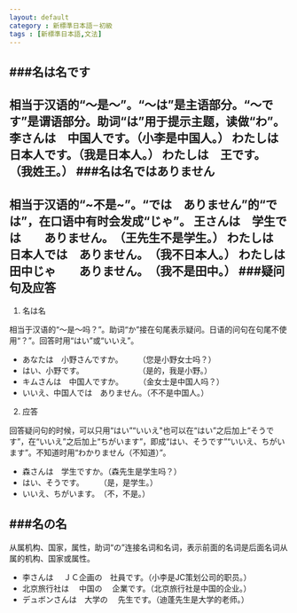 ```yaml
---
layout: default
category : 新標準日本語－初級
tags : [新標準日本語,文法]
---
```


###名は名です
---
相当于汉语的“～是～”。“～は”是主语部分。“～です”是谓语部分。助词“は”用于提示主题，读做“わ”。
李さんは　中国人です。（小李是中国人。）
わたしは　日本人です。（我是日本人。）
わたしは　王です。　　（我姓王。）
###名は名ではありません
---
相当于汉语的“~不是~”。“では　ありません”的“では”，在口语中有时会发成“じゃ”。
王さんは　学生では　　ありません。　（王先生不是学生。）
わたしは　日本人では　ありません。　（我不日本人。）
わたしは　田中じゃ　　ありません。　（我不是田中。）
###疑问句及应答
---
1. 名は名
 
相当于汉语的“～是～吗？”。助词“か”接在句尾表示疑问。日语的问句在句尾不使用“？”。回答时用“はい”或“いいえ”。
	
- あなたは　小野さんですか。　　　（您是小野女士吗？）
- はい、小野です。　　　　　　　　（是的，我是小野。）
- キムさんは　中国人ですか。　　　（金女士是中国人吗？）
- いいえ、中国人では　ありません。（不不是中国人。）

2. 应答
	
回答疑问句的时候，可以只用“はい”“いいえ"也可以在“はい”之后加上“そうです”，在“いいえ”之后加上“ちがいます”，即成“はい、そうです”“いいえ、ちがいます”。不知道时用“わかりません（不知道）”。

* 森さんは　学生ですか。（森先生是学生吗？）
* はい、そうです。　　　（是，是学生。）
* いいえ、ちがいます。　（不，不是。）

###名の名
---

从属机构、国家，属性，助词“の”连接名词和名词，表示前面的名词是后面名词从属的机构、国家或属性。
* 李さんは　         ＪＣ企画の　社員です。（小李是JC策划公司的职员。）
* 北京旅行社は　   中国の　      企業です。（北京旅行社是中国的企业。）
* デュボンさんは　大学の　      先生です。（迪蓬先生是大学的老师。）